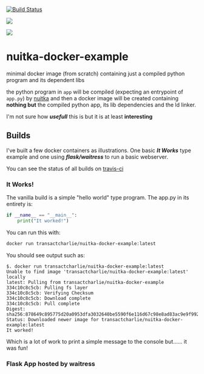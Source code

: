 [![Build Status](https://travis-ci.org/TransactCharlie/nuitka-docker-example.svg?branch=master)](https://travis-ci.org/TransactCharlie/nuitka-docker-example)

[![](https://images.microbadger.com/badges/image/transactcharlie/nuitka-docker-example.svg)](https://microbadger.com/images/transactcharlie/nuitka-docker-example "Get your own image badge on microbadger.com")

[![](https://images.microbadger.com/badges/version/transactcharlie/nuitka-docker-example.svg)](https://microbadger.com/images/transactcharlie/nuitka-docker-example "Get your own version badge on microbadger.com")


# nuitka-docker-example
minimal docker image (from scratch) containing just a compiled python program and its dependent libs

the python program in `app` will be compiled (expecting an entrypoint of `app.py`) by [nuitka](http://nuitka.net/) and then a docker image will be created containing **nothing but** the compiled python app, its lib dependencies and the ld linker.

I'm not sure how ***usefull*** this is but it is at least **interesting**

## Builds
I've built a few docker containers as illustrations. One basic ***It Works*** type example and one using ***flask/waitress*** to run a basic webserver.

You can see the status of all builds on [travis-ci](https://travis-ci.org/TransactCharlie/nuitka-docker-example)

### It Works!

The vanilla build is a simple "hello world" type program. The app.py in its entirety is:

```python
if __name__ == "__main__":
    print("It worked!")

```

You can run this with:

```bash
docker run transactcharlie/nuitka-docker-example:latest
```

You should see output such as:
```
$. docker run transactcharlie/nuitka-docker-example:latest
Unable to find image 'transactcharlie/nuitka-docker-example:latest' locally
latest: Pulling from transactcharlie/nuitka-docker-example
334c10c8c5cb: Pulling fs layer
334c10c8c5cb: Verifying Checksum
334c10c8c5cb: Download complete
334c10c8c5cb: Pull complete
Digest: sha256:878649c895775d20a0953dfa3032640be5590f6e116d67c98e8ad83ac9e9f992
Status: Downloaded newer image for transactcharlie/nuitka-docker-example:latest
It worked!
```

Which is a lot of work to print a simple message to the console but...... it was fun!

### Flask App hosted by waitress
